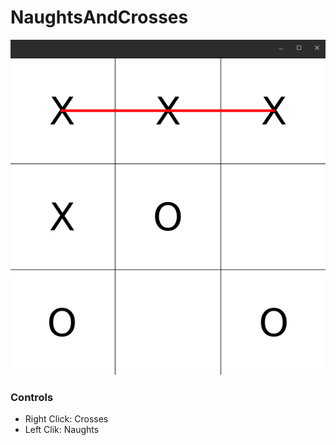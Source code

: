 # NaughtsAndCrosses
![ScreenShot](Screenshot.png)
### Controls
* Right Click: Crosses
* Left Clik: Naughts
